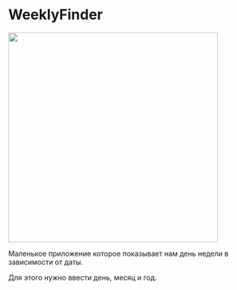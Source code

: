 # WeeklyFinder


<img src="https://i.ibb.co/0qtMmNw/screen-Weekly-Finder.png" width="420">

Маленькое приложение которое показывает нам день недели в зависимости от даты.

Для этого нужно ввести день, месяц и год.
